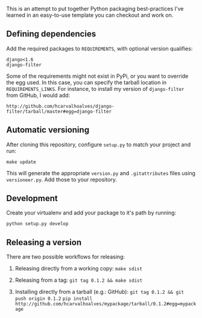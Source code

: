 This is an attempt to put together Python packaging best-practices I've learned in an easy-to-use template you can checkout and work on.

## Defining dependencies

Add the required packages to `REQUIREMENTS`, with optional version qualifies:

```
django<1.6
django-filter
```

Some of the requirements might not exist in PyPi, or you want to override the egg used. In this case, you can specify the tarball location in `REQUIREMENTS_LINKS`. For instance, to install my version of `django-filter` from GitHub, I would add:

```
http://github.com/hcarvalhoalves/django-filter/tarball/master#egg=django-filter
```

## Automatic versioning

After cloning this repository, configure `setup.py` to match your project and run:

```
make update
```

This will generate the appropriate `version.py` and `.gitattributes` files using `versioneer.py`. Add those to your repository.

## Development

Create your virtualenv and add your package to it's path by running:

```
python setup.py develop
```

## Releasing a version

There are two possible workflows for releasing:

1. Releasing directly from a working copy:
`make sdist`

2. Releasing from a tag:
`git tag 0.1.2 && make sdist`

3. Installing directly from a tarball (e.g.: GitHub):
`git tag 0.1.2 && git push origin 0.1.2`
`pip install http://github.com/hcarvalhoalves/mypackage/tarball/0.1.2#egg=mypackage`
